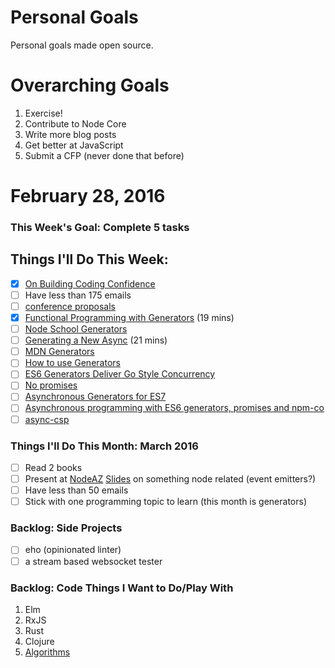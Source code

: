 Personal Goals
==============

Personal goals made open source.

# Overarching Goals
1. Exercise!
2. Contribute to Node Core
3. Write more blog posts
4. Get better at JavaScript
5. Submit a CFP (never done that before)

# February 28, 2016

### This Week's Goal: Complete 5 tasks

## Things I'll Do This Week:
- [x] [On Building Coding Confidence](http://iheanyi.com/blog/on-building-coding-confidence/)
- [ ] Have less than 175 emails
- [ ] [conference proposals](http://rckbt.me/2014/01/conference-proposals/)
- [x] [Functional Programming with Generators](https://www.youtube.com/watch?v=B2ASp0jb6FY) (19 mins)
- [ ] [Node School Generators](https://github.com/isRuslan/learn-generators)
- [ ] [Generating a New Async](https://www.youtube.com/watch?v=jG0141gfxzY) (21 mins)
- [ ] [MDN Generators](https://developer.mozilla.org/en-US/docs/Web/JavaScript/Reference/Statements/function*)
- [ ] [How to use Generators](https://strongloop.com/strongblog/how-to-generators-node-js-yield-use-cases/)
- [ ] [ES6 Generators Deliver Go Style Concurrency](http://swannodette.github.io/2013/08/24/es6-generators-and-csp/)
- [ ] [No promises](http://www.2ality.com/2015/03/no-promises.html)
- [ ] [Asynchronous Generators for ES7](https://github.com/jhusain/asyncgenerator)
- [ ] [Asynchronous programming with ES6 generators, promises and npm-co](http://webuniverse.io/asynchronous-programming-with-ES6-generators-promises-and-npm-co/)
- [ ] [async-csp](https://www.npmjs.com/package/async-csp)

### Things I'll Do This Month: March 2016
- [ ] Read 2 books
- [ ] Present at [NodeAZ](http://www.meetup.com/NodeAZ/) [Slides](http://www.decksetapp.com/) on something node related (event emitters?)
- [ ] Have less than 50 emails
- [ ] Stick with one programming topic to learn (this month is generators)

### Backlog: Side Projects
- [ ] eho (opinionated linter)
- [ ] a stream based websocket tester

### Backlog: Code Things I Want to Do/Play With
1. Elm
2. RxJS
3. Rust
4. Clojure
5. [Algorithms](https://www.coursera.org/learn/algorithmic-toolbox/)
